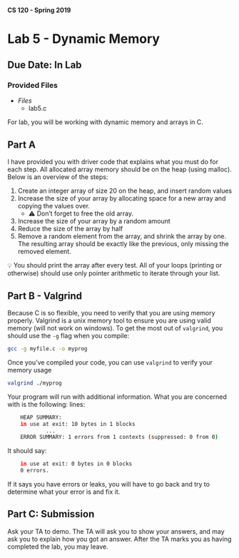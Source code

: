 #### CS 120 - Spring 2019
# Lab 5 - Dynamic Memory
## Due Date: In Lab

### Provided Files
* _Files_
    * lab5.c

For lab, you will be working with dynamic memory and arrays in C.

## Part A
 I have provided you with driver code that explains what you must do for each step. All allocated array memory should be on the heap (using malloc). Below is an overview of the steps:
1. Create an integer array of size 20 on the heap, and insert random values
2. Increase the size of your array by allocating space for a new array and copying the values over.
    * :warning: Don’t forget to free the old array.
3. Increase the size of your array by a random amount
4. Reduce the size of the array by half
5. Remove a random element from the array, and shrink the array by one. The resulting array should be exactly like the previous, only missing the removed element.

:bulb: You should print the array after every test. All of your loops (printing or otherwise) should use only pointer arithmetic to iterate through your list.

## Part B - Valgrind

Because C is so flexible, you need to verify that you are using memory properly. Valgrind is a unix memory tool to ensure you are using valid memory (will not work on windows). To get the most out of `valgrind`, you should use the `-g` flag when you compile:

```bash
gcc -g myfile.c -o myprog
```

Once you’ve compiled your code, you can use `valgrind` to verify your memory usage

```bash
valgrind ./myprog
```

Your program will run with additional information. What you are concerned with is the following: lines:

```bash
    HEAP SUMMARY:
    in use at exit: 10 bytes in 1 blocks
    		...
    ERROR SUMMARY: 1 errors from 1 contexts (suppressed: 0 from 0)
```

It should say:

```bash
    in use at exit: 0 bytes in 0 blocks
    0 errors.
```

If it says you have errors or leaks, you will have to go back and try to determine what your error is and fix it.

## Part C: Submission

Ask your TA to demo. The TA will ask you to show your answers, and may ask you to explain how you got an answer. After the TA marks you as having completed the lab, you may leave.

